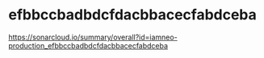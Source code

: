 # efbbccbadbdcfdacbbacecfabdceba
https://sonarcloud.io/summary/overall?id=iamneo-production_efbbccbadbdcfdacbbacecfabdceba
